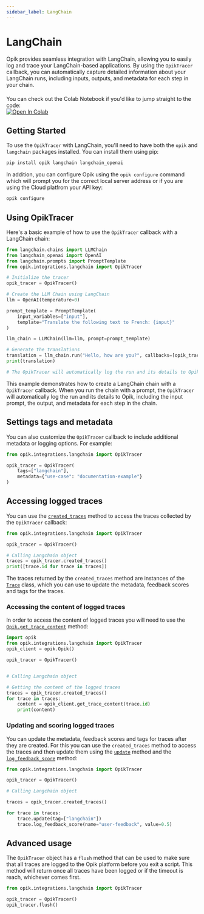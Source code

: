 ```yaml
---
sidebar_label: LangChain
---
```


# LangChain

Opik provides seamless integration with LangChain, allowing you to easily log and trace your LangChain-based applications. By using the `OpikTracer` callback, you can automatically capture detailed information about your LangChain runs, including inputs, outputs, and metadata for each step in your chain.

<div style="display: flex; align-items: center; flex-wrap: wrap; margin: 20px 0;">
  <span style="margin-right: 10px;">You can check out the Colab Notebook if you'd like to jump straight to the code:</span>
  <a href="https://colab.research.google.com/github/comet-ml/opik/blob/main/apps/opik-documentation/documentation/docs/cookbook/langchain.ipynb" target="_blank" rel="noopener noreferrer">
    <img src="https://colab.research.google.com/assets/colab-badge.svg" alt="Open In Colab" style="vertical-align: middle;"/>
  </a>
</div>

## Getting Started

To use the `OpikTracer` with LangChain, you'll need to have both the `opik` and `langchain` packages installed. You can install them using pip:

```bash
pip install opik langchain langchain_openai
```

In addition, you can configure Opik using the `opik configure` command which will prompt you for the correct local server address or if you are using the Cloud platfrom your API key:

```bash
opik configure
```

## Using OpikTracer

Here's a basic example of how to use the `OpikTracer` callback with a LangChain chain:

```python
from langchain.chains import LLMChain
from langchain_openai import OpenAI
from langchain.prompts import PromptTemplate
from opik.integrations.langchain import OpikTracer

# Initialize the tracer
opik_tracer = OpikTracer()

# Create the LLM Chain using LangChain
llm = OpenAI(temperature=0)

prompt_template = PromptTemplate(
    input_variables=["input"],
    template="Translate the following text to French: {input}"
)

llm_chain = LLMChain(llm=llm, prompt=prompt_template)

# Generate the translations
translation = llm_chain.run("Hello, how are you?", callbacks=[opik_tracer])
print(translation)

# The OpikTracer will automatically log the run and its details to Opik
```

This example demonstrates how to create a LangChain chain with a `OpikTracer` callback. When you run the chain with a prompt, the `OpikTracer` will automatically log the run and its details to Opik, including the input prompt, the output, and metadata for each step in the chain.

## Settings tags and metadata

You can also customize the `OpikTracer` callback to include additional metadata or logging options. For example:

```python
from opik.integrations.langchain import OpikTracer

opik_tracer = OpikTracer(
    tags=["langchain"],
    metadata={"use-case": "documentation-example"}
)
```

## Accessing logged traces

You can use the [`created_traces`](https://www.comet.com/docs/opik/python-sdk-reference/integrations/langchain/OpikTracer.html) method to access the traces collected by the `OpikTracer` callback:

```python
from opik.integrations.langchain import OpikTracer

opik_tracer = OpikTracer()

# Calling Langchain object
traces = opik_tracer.created_traces()
print([trace.id for trace in traces])
```

The traces returned by the `created_traces` method are instances of the [`Trace`](https://www.comet.com/docs/opik/python-sdk-reference/Objects/Trace.html#opik.api_objects.trace.Trace) class, which you can use to update the metadata, feedback scores and tags for the traces.

### Accessing the content of logged traces

In order to access the content of logged traces you will need to use the [`Opik.get_trace_content`](https://www.comet.com/docs/opik/python-sdk-reference/Opik.html#opik.Opik.get_trace_content) method:

```python
import opik
from opik.integrations.langchain import OpikTracer
opik_client = opik.Opik()

opik_tracer = OpikTracer()


# Calling Langchain object

# Getting the content of the logged traces
traces = opik_tracer.created_traces()
for trace in traces:
    content = opik_client.get_trace_content(trace.id)
    print(content)
```

### Updating and scoring logged traces

You can update the metadata, feedback scores and tags for traces after they are created. For this you can use the `created_traces` method to access the traces and then update them using the [`update`](https://www.comet.com/docs/opik/python-sdk-reference/Objects/Trace.html#opik.api_objects.trace.Trace.update) method and the [`log_feedback_score`](https://www.comet.com/docs/opik/python-sdk-reference/Objects/Trace.html#opik.api_objects.trace.Trace.log_feedback_score) method:

```python
from opik.integrations.langchain import OpikTracer

opik_tracer = OpikTracer()

# Calling Langchain object

traces = opik_tracer.created_traces()

for trace in traces:
    trace.update(tag=["langchain"])
    trace.log_feedback_score(name="user-feedback", value=0.5)
```

## Advanced usage

The `OpikTracer` object has a `flush` method that can be used to make sure that all traces are logged to the Opik platform before you exit a script. This method will return once all traces have been logged or if the timeout is reach, whichever comes first.

```python
from opik.integrations.langchain import OpikTracer

opik_tracer = OpikTracer()
opik_tracer.flush()
```
